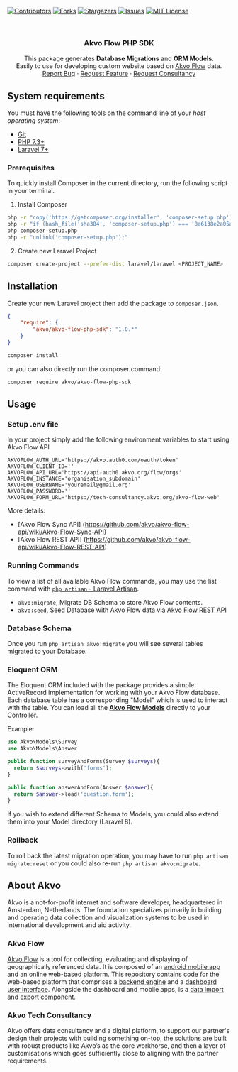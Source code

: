 [![Contributors][contributors-shield]][contributors-url]
[![Forks][forks-shield]][forks-url]
[![Stargazers][stars-shield]][stars-url]
[![Issues][issues-shield]][issues-url]
[![MIT License][license-shield]][license-url]

<br />
<p align="center">

  <h3 align="center">Akvo Flow PHP SDK</h3>

  <p align="center">
  This package generates <b>Database Migrations</b> and <b>ORM Models</b>. <br/>Easily to use for developing custom website based on <a href="https://akvo.org/capture-and-understand-data-that-matters/">Akvo Flow</a> data.
    <br />
    <a href="https://github.com/akvo/akvo-flow-php-sdk/issues">Report Bug</a>
    ·
    <a href="https://github.com/akvo/akvo-flow-php-sdk/issues">Request Feature</a>
    ·
    <a href="https://github.com/akvo/akvo-flow-php-sdk/issues">Request Consultancy</a>
  </p>
</p>

<!-- GETTING STARTED -->

## System requirements

You must have the following tools on the command line of your *host operating system*:

* [Git](https://git-scm.com/)
* [PHP 7.3+](http://php.net/manual/en/install.php)
* [Laravel 7+](https://laravel.com/docs/8.x/installation)

### Prerequisites

To quickly install Composer in the current directory, run the following script in your terminal.

1. Install Composer

```sh
php -r "copy('https://getcomposer.org/installer', 'composer-setup.php');"
php -r "if (hash_file('sha384', 'composer-setup.php') === '8a6138e2a05a8c28539c9f0fb361159823655d7ad2deecb371b04a83966c61223adc522b0189079e3e9e277cd72b8897') { echo 'Installer verified'; } else { echo 'Installer corrupt'; unlink('composer-setup.php'); } echo PHP_EOL;"
php composer-setup.php
php -r "unlink('composer-setup.php');"
```
2. Create new Laravel Project

```sh
composer create-project --prefer-dist laravel/laravel <PROJECT_NAME>
```

## Installation

Create your new Laravel project then add the package to `composer.json`.
```json
{
    "require": {
        "akvo/akvo-flow-php-sdk": "1.0.*"
    }
}
```
```bash
composer install
```

or you can also directly run the composer command:

```bash
composer require akvo/akvo-flow-php-sdk
```

## Usage

### Setup .env file

In your project simply add the following environment variables to start using Akvo Flow API

```
AKVOFLOW_AUTH_URL='https://akvo.auth0.com/oauth/token'
AKVOFLOW_CLIENT_ID=''
AKVOFLOW_API_URL='https://api-auth0.akvo.org/flow/orgs'
AKVOFLOW_INSTANCE='organisation_subdomain'
AKVOFLOW_USERNAME='youremail@gmail.org'
AKVOFLOW_PASSWORD=''
AKVOFLOW_FORM_URL='https://tech-consultancy.akvo.org/akvo-flow-web'
```

More details:

- [Akvo Flow Sync API] (https://github.com/akvo/akvo-flow-api/wiki/Akvo-Flow-Sync-API)
- [Akvo Flow REST API] (https://github.com/akvo/akvo-flow-api/wiki/Akvo-Flow-REST-API)


### Running Commands

To view a list of all available Akvo Flow commands, you may use the list command with [`php artisan` -  Laravel Artisan](https://laravel.com/docs/8.x/artisan).
- `akvo:migrate`, Migrate DB Schema to store Akvo Flow contents.
- `akvo:seed`, Seed Database with Akvo Flow data via [Akvo Flow REST API](https://github.com/akvo/akvo-flow-api/wiki/Akvo-Flow-REST-API)

### Database Schema

Once you run `php artisan akvo:migrate` you will see several tables migrated to your Database.

### Eloquent ORM

The Eloquent ORM included with the package provides a simple ActiveRecord implementation for working with your Akvo Flow database. Each database table has a corresponding "Model" which is used to interact with the table. You can load all the **[Akvo Flow Models](https://github.com/akvo/akvo-flow-php-sdk/tree/master/src/Models)** directly to your Controller.

Example:

```php
use Akvo\Models\Survey
use Akvo\Models\Answer

public function surveyAndForms(Survey $surveys){
  return $surveys->with('forms');
}

public function answerAndForm(Answer $answer){
  return $answer->load('question.form');
}
```

If you wish to extend different Schema to Models, you could also extend them into your Model directory (Laravel 8).

### Rollback

To roll back the latest migration operation, you may have to run `php artisan migrate:reset` or you could also re-run `php artisan akvo:migrate`.

## About Akvo

Akvo is a not-for-profit internet and software developer, headquartered in Amsterdam, Netherlands. The foundation specializes primarily in building and operating data collection and visualization systems to be used in international development and aid activity.

### Akvo Flow

[Akvo Flow](http://akvo.org/products/akvoflow/) is a tool for collecting, evaluating and displaying of geographically referenced data. It is composed of an [android mobile app](https://github.com/akvo/akvo-flow-mobile/) and an online web-based platform. This repository contains code for the web-based platform that comprises a [backend engine](https://github.com/akvo/akvo-flow/tree/master/GAE) and a [dashboard user interface](https://github.com/akvo/akvo-flow/tree/master/Dashboard).  Alongside the dashboard and mobile apps, is a [data import and export component](https://github.com/akvo/akvo-flow-services).

### Akvo Tech Consultancy

Akvo offers data consultancy and a digital platform, to support our partner's design their projects with building something on-top, the solutions are built with robust products like Akvo’s as the core workhorse, and then a layer of customisations which goes sufficiently close to aligning with the partner requirements.

<!-- MARKDOWN LINKS & IMAGES -->
[contributors-shield]: https://img.shields.io/github/contributors/akvo/akvo-flow-php-sdk.svg?style=flat-square
[contributors-url]: https://github.com/akvo/akvo-flow-php-sdk/graphs/contributors
[forks-shield]: https://img.shields.io/github/forks/akvo/akvo-flow-php-sdk.svg?style=flat-square
[forks-url]: https://github.com/akvo/akvo-flow-php-sdk/network/members
[stars-shield]: https://img.shields.io/github/stars/akvo/akvo-flow-php-sdk.svg?style=flat-square
[stars-url]: https://github.com/akvo/akvo-flow-php-sdk/stargazers
[issues-shield]: https://img.shields.io/github/issues/akvo/akvo-flow-php-sdk.svg?style=flat-square
[issues-url]: https://github.com/akvo/akvo-flow-php-sdk/issues
[license-shield]: https://img.shields.io/github/license/akvo/akvo-flow-php-sdk.svg?style=flat-square
[license-url]: https://github.com/akvo/akvo-flow-php-sdk/blob/master/LICENSE.txt

